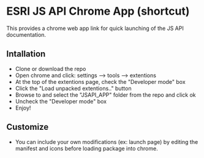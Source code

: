 # ESRI JS API Chrome App (shortcut)

This provides a chrome web app link for quick launching of the JS API documentation.

## Intallation

* Clone or download the repo
* Open chrome and click: settings --> tools --> extentions
* At the top of the extentions page, check the "Developer mode" box
* Click the "Load unpacked extentions.." button
* Browse to and select the "JSAPI_APP" folder from the repo and click ok
* Uncheck the "Developer mode" box
* Enjoy!

## Customize
* You can include your own modifications (ex: launch page) by editing the manifest and icons before loading package into chrome.